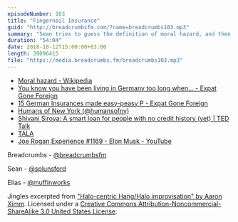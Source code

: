 ```yaml
---
episodeNumber: 103
title: "Fingernail Insurance"
guid: "http://breadcrumbsfm.com/?name=breadcrumbs103.mp3"
summary: "Sean tries to guess the definition of moral hazard, and then he and Elias discuss types of German insurance, gaming the insurance system, and judgmental data."
duration: "54:04"
date: 2018-10-12T15:00:00+03:00
length: 39096415
file: "https://media.breadcrumbs.fm/breadcrumbs103.mp3"
---
```


- [Moral hazard - Wikipedia](https://en.wikipedia.org/wiki/Moral_hazard)
- [You know you have been living in Germany too long when... - Expat Gone Foreign](https://log.expatgoneforeign.com/2016/01/10/you-know-you-have-been-living-in-germany-too-long-when/)
- [15 German Insurances made easy-peasy P - Expat Gone Foreign](https://expatgoneforeign.com/2014/09/06/german-insurances-made-easy-peasy/15-german-insurances-made-easy-peasy-p/)
- [Humans of New York (@humansofny)](https://www.instagram.com/humansofny/)
- [Shivani Siroya: A smart loan for people with no credit history (yet) | TED Talk](https://www.ted.com/talks/shivani_siroya_a_smart_loan_for_people_with_no_credit_history_yet?language=en)
- [TALA](https://tala.co/)
- [Joe Rogan Experience #1169 - Elon Musk - YouTube](https://youtu.be/ycPr5-27vSI)

Breadcrumbs - [@breadcrumbsfm](https://twitter.com/breadcrumbsfm)

Sean - [@splunsford](https://twitter.com/splunsford)

Elias - [@muffinworks](https://twitter.com/muffinworks)

Jingles excerpted from ["Halo-centric Hang/Halo improvisation" by Aaron Ximm](http://freemusicarchive.org/music/aaron_ximm/handpans_and_the_hang/). Licensed under a [Creative Commons Attribution-Noncommercial-ShareAlike 3.0 United States License](http://creativecommons.org/licenses/by-nc-sa/3.0/us/).